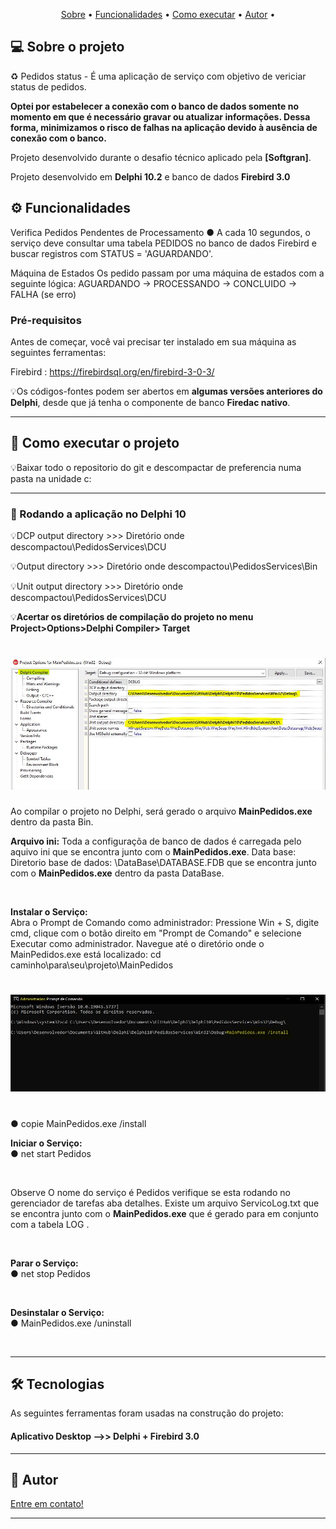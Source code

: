 
<p align="center">
 <a href="#-sobre-o-projeto">Sobre</a> •
 <a href="#-funcionalidades">Funcionalidades</a> •
 <a href="#-como-executar-o-projeto">Como executar</a> • 	
 <a href="#-autor">Autor</a> • 
</p>

## 💻 Sobre o projeto

♻️ Pedidos status - É uma aplicação de serviço com objetivo de vericiar status de pedidos.

**Optei por estabelecer a conexão com o banco de dados somente no momento em que é necessário gravar ou atualizar informações. Dessa forma, minimizamos o risco de falhas na aplicação devido à ausência de conexão com o banco.**

Projeto desenvolvido durante o desafio técnico aplicado pela **[Softgran]**.

Projeto desenvolvido em **Delphi 10.2** e banco de dados **Firebird 3.0**



## ⚙️ Funcionalidades

Verifica Pedidos Pendentes de Processamento 
● A cada 10 segundos, o serviço deve consultar uma tabela PEDIDOS no banco de dados 
Firebird e buscar registros com STATUS = 'AGUARDANDO'. 

Máquina de Estados 
Os pedido passam por uma máquina de estados com a seguinte lógica: 
AGUARDANDO → PROCESSANDO → CONCLUIDO → FALHA (se erro)


### Pré-requisitos

Antes de começar, você vai precisar ter instalado em sua máquina as seguintes ferramentas:

Firebird : https://firebirdsql.org/en/firebird-3-0-3/

💡Os códigos-fontes podem ser abertos em **algumas versões anteriores do Delphi**, desde que já tenha o componente de banco **Firedac nativo**.

---

## 🚀 Como executar o projeto

💡Baixar todo o repositorio do git e descompactar de preferencia numa pasta na unidade c:

---

### 🧭 Rodando a aplicação no Delphi 10

💡DCP output directory >>> Diretório onde descompactou\PedidosServices\DCU

💡Output directory >>> Diretório onde descompactou\PedidosServices\Bin

💡Unit output directory >>> Diretório onde descompactou\PedidosServices\DCU

💡**Acertar os diretórios de compilação do projeto no menu Project>Options>Delphi Compiler> Target**

<h1 align="center">
    <img alt="Tela" title="Tela" src="./img/diretorios_compilacao.JPG" />
</h1>

Ao compilar o projeto no Delphi, será gerado o arquivo **MainPedidos.exe** dentro da pasta Bin.

**Arquivo ini:**
Toda a configuraçõa de banco de dados é carregada pelo aquivo ini que se encontra junto com o **MainPedidos.exe**.
Data base: 
Diretorio base de dados: \DataBase\DATABASE.FDB que se encontra junto com o **MainPedidos.exe** dentro da pasta DataBase.

<br>

**Instalar o Serviço:**<br>
Abra o Prompt de Comando como administrador:
Pressione Win + S, digite cmd, clique com o botão direito em "Prompt de Comando" e selecione Executar como administrador.
Navegue até o diretório onde o MainPedidos.exe está localizado: cd caminho\para\seu\projeto\MainPedidos

<h1 align="center">
    <img alt="prompt" title="prompt" src="./img/prompt.JPG" />
</h1>

<br>
● copie MainPedidos.exe /install

<br>

**Iniciar o Serviço:**<br>
● net start Pedidos

<br>

Observe O nome do serviço é Pedidos verifique se esta rodando no gerenciador de tarefas aba detalhes.
Existe um arquivo ServicoLog.txt que se encontra junto com o **MainPedidos.exe** que é gerado para em conjunto com a tabela LOG .

<br>

**Parar o Serviço:**<br>
● net stop Pedidos

<br>

**Desinstalar o Serviço:**<br>
● MainPedidos.exe /uninstall

<br>

---

## 🛠 Tecnologias

As seguintes ferramentas foram usadas na construção do projeto:

#### **Aplicativo Desktop -->> Delphi + Firebird 3.0**

---

## 🦸 Autor

[Entre em contato!](https://www.linkedin.com/in/valdecir-antonio-rocha-desenvolvimento/)

---
